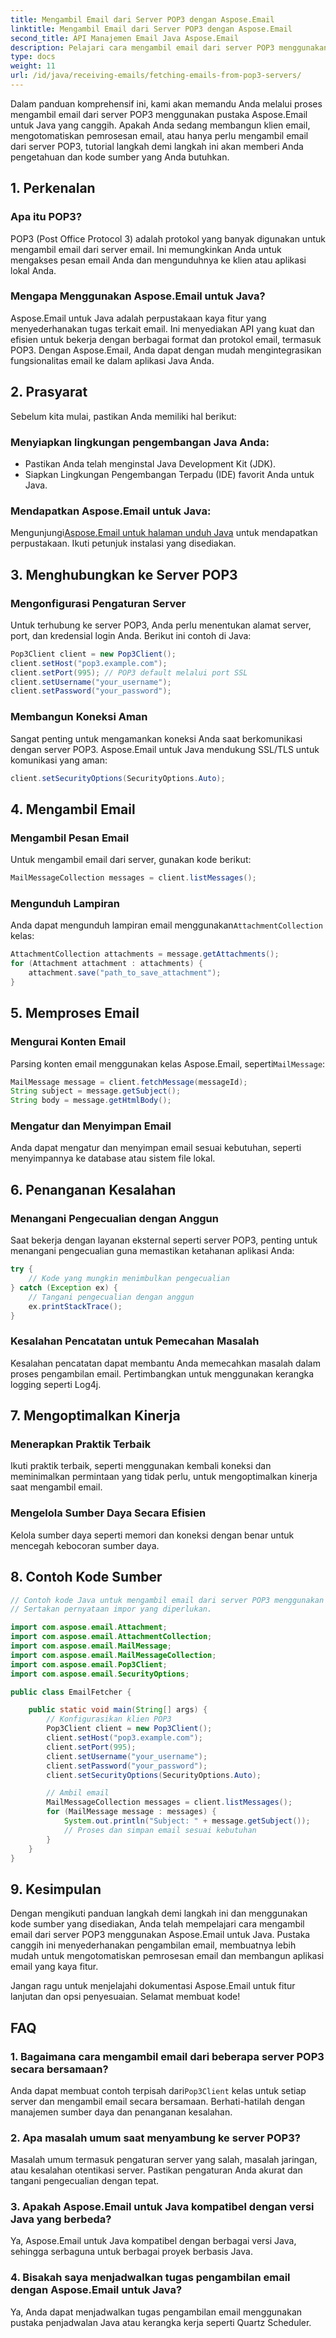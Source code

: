 ```yaml
---
title: Mengambil Email dari Server POP3 dengan Aspose.Email
linktitle: Mengambil Email dari Server POP3 dengan Aspose.Email
second_title: API Manajemen Email Java Aspose.Email
description: Pelajari cara mengambil email dari server POP3 menggunakan Aspose.Email untuk Java. Panduan langkah demi langkah dengan kode sumber dan FAQ disertakan.
type: docs
weight: 11
url: /id/java/receiving-emails/fetching-emails-from-pop3-servers/
---
```

Dalam panduan komprehensif ini, kami akan memandu Anda melalui proses mengambil email dari server POP3 menggunakan pustaka Aspose.Email untuk Java yang canggih. Apakah Anda sedang membangun klien email, mengotomatiskan pemrosesan email, atau hanya perlu mengambil email dari server POP3, tutorial langkah demi langkah ini akan memberi Anda pengetahuan dan kode sumber yang Anda butuhkan.

## 1. Perkenalan

### Apa itu POP3?
POP3 (Post Office Protocol 3) adalah protokol yang banyak digunakan untuk mengambil email dari server email. Ini memungkinkan Anda untuk mengakses pesan email Anda dan mengunduhnya ke klien atau aplikasi lokal Anda.

### Mengapa Menggunakan Aspose.Email untuk Java?
Aspose.Email untuk Java adalah perpustakaan kaya fitur yang menyederhanakan tugas terkait email. Ini menyediakan API yang kuat dan efisien untuk bekerja dengan berbagai format dan protokol email, termasuk POP3. Dengan Aspose.Email, Anda dapat dengan mudah mengintegrasikan fungsionalitas email ke dalam aplikasi Java Anda.

## 2. Prasyarat

Sebelum kita mulai, pastikan Anda memiliki hal berikut:

### Menyiapkan lingkungan pengembangan Java Anda:
- Pastikan Anda telah menginstal Java Development Kit (JDK).
- Siapkan Lingkungan Pengembangan Terpadu (IDE) favorit Anda untuk Java.

### Mendapatkan Aspose.Email untuk Java:
 Mengunjungi[Aspose.Email untuk halaman unduh Java](https://releases.aspose.com/email/java/) untuk mendapatkan perpustakaan. Ikuti petunjuk instalasi yang disediakan.

## 3. Menghubungkan ke Server POP3

### Mengonfigurasi Pengaturan Server
Untuk terhubung ke server POP3, Anda perlu menentukan alamat server, port, dan kredensial login Anda. Berikut ini contoh di Java:

```java
Pop3Client client = new Pop3Client();
client.setHost("pop3.example.com");
client.setPort(995); // POP3 default melalui port SSL
client.setUsername("your_username");
client.setPassword("your_password");
```

### Membangun Koneksi Aman
Sangat penting untuk mengamankan koneksi Anda saat berkomunikasi dengan server POP3. Aspose.Email untuk Java mendukung SSL/TLS untuk komunikasi yang aman:

```java
client.setSecurityOptions(SecurityOptions.Auto);
```

## 4. Mengambil Email

### Mengambil Pesan Email
Untuk mengambil email dari server, gunakan kode berikut:

```java
MailMessageCollection messages = client.listMessages();
```

### Mengunduh Lampiran
 Anda dapat mengunduh lampiran email menggunakan`AttachmentCollection` kelas:

```java
AttachmentCollection attachments = message.getAttachments();
for (Attachment attachment : attachments) {
    attachment.save("path_to_save_attachment");
}
```

## 5. Memproses Email

### Mengurai Konten Email
 Parsing konten email menggunakan kelas Aspose.Email, seperti`MailMessage`:

```java
MailMessage message = client.fetchMessage(messageId);
String subject = message.getSubject();
String body = message.getHtmlBody();
```

### Mengatur dan Menyimpan Email
Anda dapat mengatur dan menyimpan email sesuai kebutuhan, seperti menyimpannya ke database atau sistem file lokal.

## 6. Penanganan Kesalahan

### Menangani Pengecualian dengan Anggun
Saat bekerja dengan layanan eksternal seperti server POP3, penting untuk menangani pengecualian guna memastikan ketahanan aplikasi Anda:

```java
try {
    // Kode yang mungkin menimbulkan pengecualian
} catch (Exception ex) {
    // Tangani pengecualian dengan anggun
    ex.printStackTrace();
}
```

### Kesalahan Pencatatan untuk Pemecahan Masalah
Kesalahan pencatatan dapat membantu Anda memecahkan masalah dalam proses pengambilan email. Pertimbangkan untuk menggunakan kerangka logging seperti Log4j.

## 7. Mengoptimalkan Kinerja

### Menerapkan Praktik Terbaik
Ikuti praktik terbaik, seperti menggunakan kembali koneksi dan meminimalkan permintaan yang tidak perlu, untuk mengoptimalkan kinerja saat mengambil email.

### Mengelola Sumber Daya Secara Efisien
Kelola sumber daya seperti memori dan koneksi dengan benar untuk mencegah kebocoran sumber daya.

## 8. Contoh Kode Sumber

```java
// Contoh kode Java untuk mengambil email dari server POP3 menggunakan Aspose.Email untuk Java.
// Sertakan pernyataan impor yang diperlukan.

import com.aspose.email.Attachment;
import com.aspose.email.AttachmentCollection;
import com.aspose.email.MailMessage;
import com.aspose.email.MailMessageCollection;
import com.aspose.email.Pop3Client;
import com.aspose.email.SecurityOptions;

public class EmailFetcher {

    public static void main(String[] args) {
        // Konfigurasikan klien POP3
        Pop3Client client = new Pop3Client();
        client.setHost("pop3.example.com");
        client.setPort(995);
        client.setUsername("your_username");
        client.setPassword("your_password");
        client.setSecurityOptions(SecurityOptions.Auto);

        // Ambil email
        MailMessageCollection messages = client.listMessages();
        for (MailMessage message : messages) {
            System.out.println("Subject: " + message.getSubject());
            // Proses dan simpan email sesuai kebutuhan
        }
    }
}
```

## 9. Kesimpulan

Dengan mengikuti panduan langkah demi langkah ini dan menggunakan kode sumber yang disediakan, Anda telah mempelajari cara mengambil email dari server POP3 menggunakan Aspose.Email untuk Java. Pustaka canggih ini menyederhanakan pengambilan email, membuatnya lebih mudah untuk mengotomatiskan pemrosesan email dan membangun aplikasi email yang kaya fitur.

Jangan ragu untuk menjelajahi dokumentasi Aspose.Email untuk fitur lanjutan dan opsi penyesuaian. Selamat membuat kode!

## FAQ

### 1. Bagaimana cara mengambil email dari beberapa server POP3 secara bersamaan?
 Anda dapat membuat contoh terpisah dari`Pop3Client` kelas untuk setiap server dan mengambil email secara bersamaan. Berhati-hatilah dengan manajemen sumber daya dan penanganan kesalahan.

### 2. Apa masalah umum saat menyambung ke server POP3?
Masalah umum termasuk pengaturan server yang salah, masalah jaringan, atau kesalahan otentikasi server. Pastikan pengaturan Anda akurat dan tangani pengecualian dengan tepat.

### 3. Apakah Aspose.Email untuk Java kompatibel dengan versi Java yang berbeda?
Ya, Aspose.Email untuk Java kompatibel dengan berbagai versi Java, sehingga serbaguna untuk berbagai proyek berbasis Java.

### 4. Bisakah saya menjadwalkan tugas pengambilan email dengan Aspose.Email untuk Java?
Ya, Anda dapat menjadwalkan tugas pengambilan email menggunakan pustaka penjadwalan Java atau kerangka kerja seperti Quartz Scheduler.